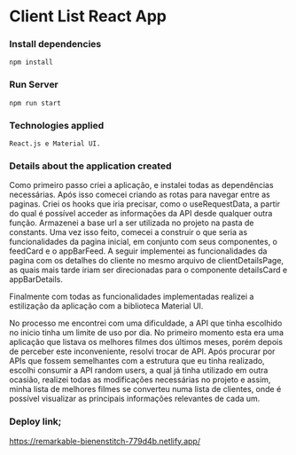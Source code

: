 # Client List React App

### Install dependencies

```
npm install
```
### Run Server

```
npm run start
```
### Technologies applied

```
React.js e Material UI.
```
### Details about the application created

Como primeiro passo criei a aplicação, e instalei todas as dependências necessárias. Após isso comecei criando as rotas para navegar entre as paginas. Criei os hooks que iria precisar, como o useRequestData, a partir do qual é possível acceder as informações da API desde qualquer outra função. Armazenei a base url a ser utilizada no projeto na pasta de constants. Uma vez isso feito, comecei a construir o que seria as funcionalidades da pagina inicial, em conjunto com seus componentes, o feedCard e o appBarFeed. A seguir implementei as funcionalidades da pagina com os detalhes do cliente no mesmo arquivo de clientDetailsPage, as quais mais tarde iriam ser direcionadas para o componente detailsCard e appBarDetails.

Finalmente com todas as funcionalidades implementadas realizei a estilização da aplicação com a biblioteca Material UI.

No processo me encontrei com uma dificuldade, a API que tinha escolhido no inicio tinha um limite de uso por dia. No primeiro momento esta era uma aplicação que listava os melhores filmes dos últimos meses, porém depois de perceber este inconveniente, resolvi trocar de API. Após procurar por APIs que fossem semelhantes com a estrutura que eu tinha realizado, escolhi consumir a API random users, a qual já tinha utilizado em outra ocasião, realizei todas as modificações necessárias no projeto e assim, minha lista de melhores filmes se converteu numa lista de clientes, onde é possível visualizar as principais informações relevantes de cada um.  

### Deploy link;

https://remarkable-bienenstitch-779d4b.netlify.app/
